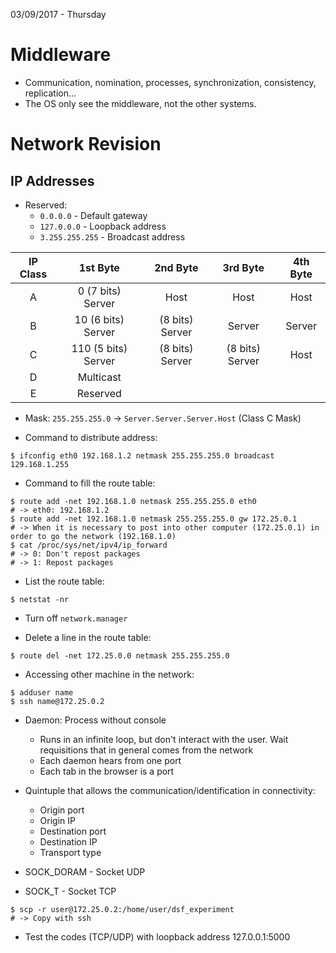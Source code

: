 03/09/2017 - Thursday

# Middleware

*	Communication, nomination, processes, synchronization, consistency, replication...
* The OS only see the middleware, not the other systems.

# Network Revision

## IP Addresses

* Reserved:
 	* `0.0.0.0` - Default gateway
	* `127.0.0.0` - Loopback address
	* `3.255.255.255` - Broadcast address

| IP Class | 1st Byte | 2nd Byte | 3rd Byte | 4th Byte |
|:--------:|:--------:|:--------:|:--------:|:--------:|
| A | 0 (7 bits) Server | Host | Host | Host |
| B | 10 (6 bits) Server | (8 bits) Server | Server | Server |
| C | 110 (5 bits) Server | (8 bits) Server | (8 bits) Server | Host |
| D | Multicast | | | |
| E | Reserved | | | |

* Mask: `255.255.255.0` -> `Server.Server.Server.Host` (Class C Mask)

* Command to distribute address:

```Shell
$ ifconfig eth0 192.168.1.2 netmask 255.255.255.0 broadcast 129.168.1.255
```

* Command to fill the route table:

```Shell
$ route add -net 192.168.1.0 netmask 255.255.255.0 eth0
# -> eth0: 192.168.1.2
$ route add -net 192.168.1.0 netmask 255.255.255.0 gw 172.25.0.1
# -> When it is necessary to post into other computer (172.25.0.1) in order to go the network (192.168.1.0)
$ cat /proc/sys/net/ipv4/ip_forward
# -> 0: Don't repost packages
# -> 1: Repost packages
```

* List the route table:

```Shell
$ netstat -nr
```

* Turn off `network.manager`

* Delete a line in the route table:

```Shell
$ route del -net 172.25.0.0 netmask 255.255.255.0
```

* Accessing other machine in the network:

```Shell
$ adduser name
$ ssh name@172.25.0.2
```

* Daemon: Process without console
	* Runs in an infinite loop, but don't interact with the user. Wait requisitions that in general comes from the network
	* Each daemon hears from one port
	* Each tab in the browser is a port

* Quintuple that allows the communication/identification in connectivity:
	* Origin port
	* Origin IP
	* Destination port
	* Destination IP
	* Transport type

* SOCK_DORAM - Socket UDP
* SOCK_T - Socket TCP

```Shell
$ scp -r user@172.25.0.2:/home/user/dsf_experiment
# -> Copy with ssh
```

* Test the codes (TCP/UDP) with loopback address 127.0.0.1:5000
